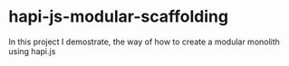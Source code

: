 # hapi-js-modular-scaffolding
In this project I demostrate, the way of how to create a modular monolith using hapi.js
